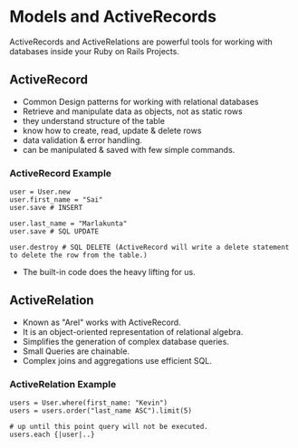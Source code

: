 # Models and ActiveRecords

ActiveRecords and ActiveRelations are powerful tools for working with databases inside your Ruby on Rails Projects.

## ActiveRecord
- Common Design patterns for working with relational databases
- Retrieve and manipulate data as objects, not as static rows
- they understand structure of the table
- know how to create, read, update & delete rows
- data validation & error handling.
- can be manipulated & saved with few simple commands.

### ActiveRecord Example

```
user = User.new
user.first_name = "Sai"
user.save # INSERT

user.last_name = "Marlakunta"
user.save # SQL UPDATE

user.destroy # SQL DELETE (ActiveRecord will write a delete statement to delete the row from the table.)
```

- The built-in code does the heavy lifting for us.

## ActiveRelation
- Known as "Arel" works with ActiveRecord.
- It is an object-oriented representation of relational algebra.
- Simplifies the generation of complex database queries.
- Small Queries are chainable.
- Complex joins and aggregations use efficient SQL.

### ActiveRelation Example

```
users = User.where(first_name: "Kevin")
users = users.order("last_name ASC").limit(5)

# up until this point query will not be executed.
users.each {|user|..}
```